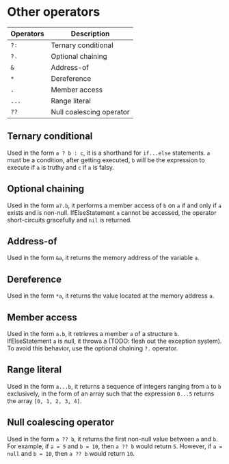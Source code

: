 # Other operators
| Operators | Description              |
| --------- |--------------------------|
| `?:`      | Ternary conditional      |
| `?.`      | Optional chaining        |
| `&`       | Address-of               |
| `*`       | Dereference              |
| `.`       | Member access            |
| `...`     | Range literal            |
| `??`      | Null coalescing operator |

## Ternary conditional
Used in the form `a ? b : c`, it is a shorthand for `if...else` statements. `a` must be a condition, after getting executed, `b` will be the expression to execute if `a` is truthy and `c` if `a` is falsy.

## Optional chaining
Used in the form `a?.b`, it performs a member access of `b` on `a` if and only if `a` exists and is non-null. IfElseStatement `a` cannot be accessed, the operator short-circuits gracefully and `nil` is returned.

## Address-of
Used in the form `&a`, it returns the memory address of the variable `a`.

## Dereference
Used in the form `*a`, it returns the value located at the memory address `a`.

## Member access
Used in the form `a.b`, it retrieves a member `a` of a structure `b`. IfElseStatement `a` is null, it throws a (TODO: flesh out the exception system). To avoid this behavior, use the optional chaining `?.` operator.

## Range literal
Used in the form `a...b`, it returns a sequence of integers ranging from `a` to `b` exclusively, in the form of an array such that the expression `0...5` returns the array `[0, 1, 2, 3, 4]`.

## Null coalescing operator
Used in the form `a ?? b`, it returns the first non-null value between `a` and `b`. For example, if `a = 5` and `b = 10`, then `a ?? b` would return `5`. However, if `a = null` and `b = 10`, then `a ?? b` would return `10`.